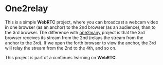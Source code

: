 # One2relay

This is a simple **WebRTC** project, where you can broadcast a webcam video in one browser (as an anchor) to the 2nd browser (as an audience), than to the 3rd browser. The difference with [one2many](https://github.com/bromoapp/one2many) project is that the 3rd browser receives its stream from the 2nd (relays the stream from the anchor to the 3rd). If we open the forth browser to view the anchor, the 3rd will relay the stream from the 2nd to the 4th, and so on.

This project is part of a continues learning on **WebRTC**.
